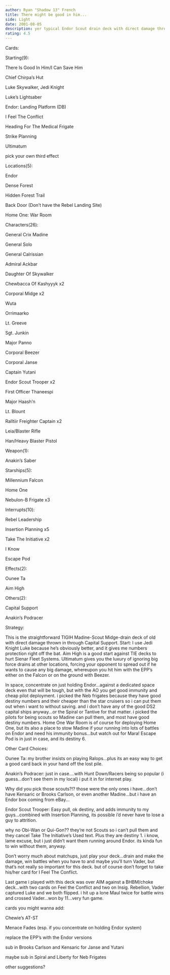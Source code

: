 ```yaml
---
author: Ryan "Shadow 13" French
title: There might be good in him...
side: Light
date: 2001-08-05
description: yer typical Endor Scout drain deck with direct damage thrown in.  one of my favorites to play...
rating: 4.5
---
```

Cards: 

Starting(9):
There Is Good In Him/I Can Save Him
Chief Chirpa’s Hut
Luke Skywalker, Jedi Knight
Luke’s Lightsaber
Endor: Landing Platform (DB)
I Feel The Conflict
Heading For The Medical Frigate
Strike Planning
Ultimatum
pick your own third effect

Locations(5):
Endor
Dense Forest
Hidden Forest Trail
Back Door  (Don’t have the Rebel Landing Site)
Home One: War Room

Characters(26):
General Crix Madine
General Solo
General Calrissian
Admiral Ackbar
Daughter Of Skywalker
Chewbacca Of Kashyyyk x2
Corporal Midge x2
Wuta
Orrimaarko
Lt. Greeve
Sgt. Junkin
Major Panno
Corporal Beezer
Corporal Janse
Captain Yutani
Endor Scout Trooper x2
First Officer Thaneespi
Major Haash’n
Lt. Blount
Ralltiir Freighter Captain x2
Leia/Blaster Rifle
Han/Heavy Blaster Pistol

Weapon(1):
Anakin’s Saber

Starships(5):
Millennium Falcon
Home One
Nebulon-B Frigate x3

Interrupts(10):
Rebel Leadership
Insertion Planning x5
Take The Initiative x2
I Know
Escape Pod

Effects(2):
Ounee Ta
Aim High

Others(2):
Capital Support
Anakin’s Podracer 

Strategy: 

This is the straightforward TIGIH Madine-Scout Midge-drain deck of old with direct damage thrown in through Capital Support.  Start: I use Jedi Knight Luke because he’s obviously better, and it gives me numbers protection right off the bat.  Aim High is a good start against TIE decks to hurt Sienar Fleet Systems.  Ultimatum gives you the luxury of ignoring big force drains at other locations, forcing your opponent to spread out if he wants to cause any big damage, whereupon you hit him with the EPP’s either on the Falcon or on the ground with Beezer.

In space, concentrate on just holding Endor...against a dedicated space deck even that will be tough, but with the AO you get good immunity and cheap pilot deployment.  i picked the Neb frigates because they have good destiny numbers and their cheaper than the star cruisers so i can put them out when i want to without saving.  and i don’t have any of the good DS2 capital ships anyway...or the Spiral or Tantive for that matter.  i picked the pilots for being scouts so Madine can pull them, and most have good destiny numbers.  Home One War Room is of course for deploying Home One, but its also a place to stow Madine if your running into lots of battles on Endor and need his immunity bonus...but watch out for Mara!  Escape Pod is in just in case, and its destiny 6.

Other Card Choices:
Ounee Ta: my brother insists on playing Ralops...plus its an easy way to get a good card back in your hand off the lost pile.

Anakin’s Podracer: just in case....with Hunt Down/Racers being so popular (i guess...don’t see them in my local) i put it in for internet play.

Why did you pick those scouts?!?  those were the only ones i have...don’t have Kensaric or Brooks Carlson, or even another Madine...but i have an Endor box coming from eBay...

Endor Scout Trooper: Easy pull, ok destiny, and adds immunity to my guys...combined with Insertion Planning, its possible i’d never have to lose a guy to attrition.

why no Obi-Wan or Qui-Gon?? they’re not Scouts so i can’t pull them and they cancel Take The Initiative’s Used text.  Plus they are destiny 1.  i know, lame excuse, but i just didn’t want them running around Endor.  its kinda fun to win without them, anyway.

Don’t worry much about matchups, just play your deck...drain and make the damage, win battles when you have to and maybe you’ll turn Vader, but that’s not really so important for this deck.  but of course don’t forget to take his/her card for I Feel The Conflict.

Last game i played with this deck was over AIM against a BHBM/choke deck...with two cards on Feel the Conflict and two on Insig. Rebellion, Vader captured Luke and we both flipped.  i hit up a lone Maul twice for battle wins and crossed Vader...won by 11...very fun game.

cards you might wanna add:
Chewie’s AT-ST
Menace Fades (esp. if you concentrate on holding Endor system)
replace the EPP’s with the Endor versions
sub in Brooks Carlson and Kensaric for Janse and Yutani
maybe sub in Spiral and Liberty for Neb Frigates
other suggestions? 